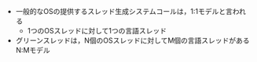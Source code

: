 - 一般的なOSの提供するスレッド生成システムコールは，1:1モデルと言われる
	- 1つのOSスレッドに対して1つの言語スレッド
- グリーンスレッドは，N個のOSスレッドに対してM個の言語スレッドがあるN:Mモデル